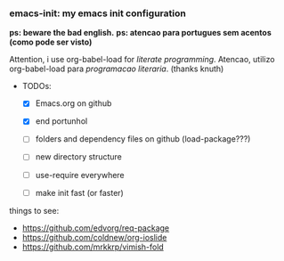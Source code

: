### emacs-init: my emacs init configuration

**ps: beware the bad english.**
**ps: atencao para portugues sem acentos (como pode ser visto)**

Attention, i use org-babel-load for *literate programming*.
Atencao, utilizo org-babel-load para *programacao literaria*.
(thanks knuth)

* TODOs:
  - [x] Emacs.org on github
  - [x] end portunhol
  - [ ] folders and dependency files on github (load-package???)
  - [ ] new directory structure
  - [ ] use-require everywhere
  - [ ] make init fast (or faster)


things to see:
  - https://github.com/edvorg/req-package
  - https://github.com/coldnew/org-ioslide
  - https://github.com/mrkkrp/vimish-fold
